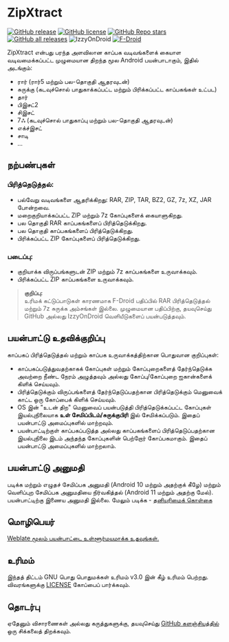 # ZipXtract

[![GitHub release](https://img.shields.io/github/v/release/WirelessAlien/ZipXtract)](https://github.com/WirelessAlien/ZipXtract/releases/latest)
[![GitHub license](https://img.shields.io/github/license/WirelessAlien/ZipXtract)](https://github.com/WirelessAlien/ZipXtract/blob/master/License)
[![GitHub Repo stars](https://img.shields.io/github/stars/WirelessAlien/ZipXtract)](https://img.shields.io/github/stars/WirelessAlien/ZipXtract)
[![GitHub all releases](https://img.shields.io/github/downloads/WirelessAlien/ZipXtract/total)](https://img.shields.io/github/downloads/WirelessAlien/ZipXtract/total)
![IzzyOnDroid](https://img.shields.io/endpoint?url=https://apt.izzysoft.de/fdroid/api/v1/shield/com.wirelessalien.zipxtract)
[![F-Droid](https://img.shields.io/f-droid/v/com.wirelessalien.zipxtract?logo=F-Droid)](https://f-droid.org/packages/com.wirelessalien.zipxtract)

<p style="text-align: left;">ZipXtract என்பது பரந்த அளவிலான காப்பக வடிவங்களைக் கையாள வடிவமைக்கப்பட்ட முழுமையான திறந்த மூல Android பயன்பாடாகும், இதில் அடங்கும்:</p>
<ul>
<li>ரார் (ரார்5 மற்றும் பல-தொகுதி ஆதரவுடன்)</li>
<li>சுருக்கு (கடவுச்சொல் பாதுகாக்கப்பட்ட மற்றும் பிரிக்கப்பட்ட காப்பகங்கள் உட்பட)</li>
<li>தார்</li>
<li>பிஇசட்2</li>
<li>சிஇசட்</li>
<li>7ஃ (கடவுச்சொல் பாதுகாப்பு மற்றும் பல-தொகுதி ஆதரவுடன்)</li>
<li>எக்ச்இசட்</li>
<li>சாடி</li>
<li>...</li>
</ul>

<h2>நற்பண்புகள்</h2>

<h3>பிரித்தெடுத்தல்:</h3>
<ul>
<li>பல்வேறு வடிவங்களை ஆதரிக்கிறது: RAR, ZIP, TAR, BZ2, GZ, 7z, XZ, JAR போன்றவை.</li>
<li>மறைகுறியாக்கப்பட்ட ZIP மற்றும் 7z கோப்புகளைக் கையாளுகிறது.</li>
<li>பல தொகுதி RAR காப்பகங்களைப் பிரித்தெடுக்கிறது.</li>
<li>பல தொகுதி காப்பகங்களைப் பிரித்தெடுக்கிறது.</li>
<li>பிரிக்கப்பட்ட ZIP கோப்புகளைப் பிரித்தெடுக்கிறது.</li>
</ul>

<h3>படைப்பு:</h3>
<ul>
<li>குறியாக்க விருப்பங்களுடன் ZIP மற்றும் 7z காப்பகங்களை உருவாக்கவும்.</li>
<li>பிரிக்கப்பட்ட ZIP காப்பகங்களை உருவாக்கவும்.</li>
</ul>

<blockquote>
<p><strong>குறிப்பு:</strong><br/>
உரிமக் கட்டுப்பாடுகள் காரணமாக F-Droid பதிப்பில் RAR பிரித்தெடுத்தல் மற்றும் 7z சுருக்க அம்சங்கள் இல்லை. முழுமையான பதிப்பிற்கு, தயவுசெய்து GitHub அல்லது IzzyOnDroid வெளியீடுகளைப் பயன்படுத்தவும்.</p>
</blockquote>

<h2>பயன்பாட்டு உதவிக்குறிப்பு</h2>
<p>காப்பகப் பிரித்தெடுத்தல் மற்றும் காப்பக உருவாக்கத்திற்கான பொதுவான குறிப்புகள்:</p>
<ul>
<li>காப்பகப்படுத்துவதற்காகக் கோப்புகள் மற்றும் கோப்புறைகளைத் தேர்ந்தெடுக்க அவற்றை நீண்ட நேரம் அழுத்தவும் அல்லது கோப்பு/கோப்புறை ஐகான்களைக் கிளிக் செய்யவும்.</li>
<li>பிரித்தெடுக்கும் விருப்பங்களைத் தேர்ந்தெடுப்பதற்கான பிரித்தெடுக்கும் மெனுவைக் காட்ட ஒரு கோப்பைக் கிளிக் செய்யவும்.</li>
<li>OS இன் "உடன் திற" மெனுவைப் பயன்படுத்தி பிரித்தெடுக்கப்பட்ட கோப்புகள் இயல்புநிலையாக <strong>உள் சேமிப்பிடம்/சுருக்குபிரி</strong> இல் சேமிக்கப்படும். இதைப் பயன்பாட்டு அமைப்புகளில் மாற்றவும்.</li>
<li>பயன்பாட்டிற்குள் காப்பகப்படுத்த அல்லது காப்பகங்களைப் பிரித்தெடுப்பதற்கான இயல்புநிலை இடம் அந்தந்த கோப்புகளின் பெற்றோர் கோப்பகமாகும். இதைப் பயன்பாட்டு அமைப்புகளில் மாற்றலாம்.</li>
</ul>

<h2>பயன்பாட்டு அனுமதி</h2>
<p>படிக்க மற்றும் எழுதச் சேமிப்பக அனுமதி (Android 10 மற்றும் அதற்குக் கீழே) மற்றும் வெளிப்புற சேமிப்பக அனுமதியை நிர்வகித்தல் (Android 11 மற்றும் அதற்கு மேல்). பயன்பாட்டிற்கு இணைய அனுமதி இல்லை. மேலும் படிக்க - <a href="https://sites.google.com/view/privacy-policy-zipxtract/home">தனியுரிமைக் கொள்கை</a></p>

<h2>மொழிபெயர்</h2>
<p>
<a href="https://hosted.weblate.org/engage/zipxtract/">Weblate மூலம் பயன்பாட்டை உள்ளூர்மயமாக்க உதவுங்கள்.
</a>
</p>

<h2>உரிமம்</h2>
<p>இந்தத் திட்டம் GNU பொது பொதுமக்கள் உரிமம் v3.0 இன் கீழ் உரிமம் பெற்றது. விவரங்களுக்கு <a href="https://github.com/WirelessAlien/ZipXtract/blob/master/LICENSE">LICENSE</a> கோப்பைப் பார்க்கவும்.</p>

<h2>தொடர்பு</h2>
<p>ஏதேனும் விசாரணைகள் அல்லது கருத்துகளுக்கு, தயவுசெய்து <a href="https://github.com/WirelessAlien/ZipXtract/issues">GitHub களஞ்சியத்தில்</a> ஒரு சிக்கலைத் திறக்கவும்.</p>